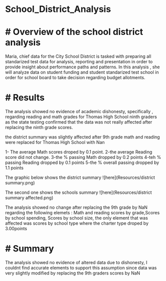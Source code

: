 # School_District_Analysis


  # #  Overview of the school district analysis
 
 Maria, chief data for the City School District is tasked with preparing all standarized test data for analysis, reporting and  presentation in order to provide insight about performance paths and patterns. In this analysis , she will analyze data on student funding and student standarized test school in order for school board to take decision regarding budget allotments.
 
 
  # # Results
 
 The analysis showed no evidence of academic dishonesty, specifically , regarding reading and math grades for Thomas High School ninth graders as the state testing confirmed that the data was not really affected after replacing the ninth grade scores. 
 
 the district summary was  slightly affected after 9th grade math and reading were replaced for Thomas High School with Nan
 
   1- The average Math scores droped by 0.1 point.
   2-the average Reading score did not change.
   3-the % passing Math dropped by 0.2 points
   4-teh % passing Reading dropped by 0.1 points
   5-the % overall passing dropped by 1.1 points
 
 The graphic below shows the district summary
 ![here](Resources/district summary.png)
 
 The second one shows the schools summary
 ![here](Resources/district summary affected.png)
 
 
 The analysis showed no change after replacing the 9th grade by NaN regarding the following elemets : Math and reading scores by grade,Scores by school spending, Scores by  school size, the only element that was affected was scores by school type where the charter type droped  by 3.00points
 
   # # Summary
   
  
  The analysis showed no evidence of altered data due to dishonesty, I couldnt find accurate elements to support this assumption since data was very slightly modified by   replacing the 9th graders scores by NaN
